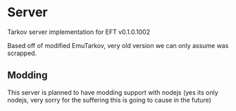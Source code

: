 # Server

Tarkov server implementation for EFT v0.1.0.1002

Based off of modified EmuTarkov, very old version we can only assume was scrapped.

## Modding

This server is planned to have modding support with nodejs (yes its only nodejs, very sorry for the suffering this is going to cause in the future)